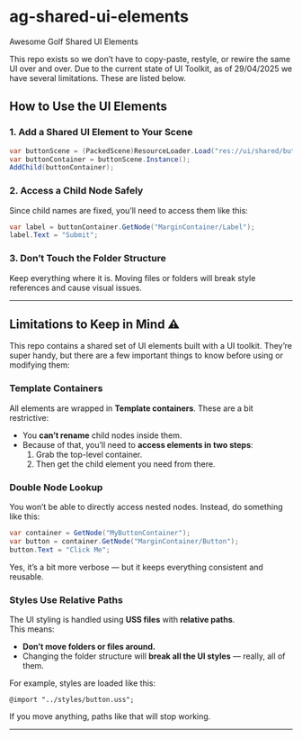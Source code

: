 # ag-shared-ui-elements

Awesome Golf Shared UI Elements

This repo exists so we don’t have to copy-paste, restyle, or rewire the same UI over and over. Due to the current state of UI Toolkit, as of 29/04/2025 we have several limitations. These are listed below.

## How to Use the UI Elements

### 1. Add a Shared UI Element to Your Scene

```csharp
var buttonScene = (PackedScene)ResourceLoader.Load("res://ui/shared/button_template.tscn");
var buttonContainer = buttonScene.Instance();
AddChild(buttonContainer);
```

### 2. Access a Child Node Safely

Since child names are fixed, you’ll need to access them like this:

```csharp
var label = buttonContainer.GetNode("MarginContainer/Label");
label.Text = "Submit";
```

### 3. Don’t Touch the Folder Structure

Keep everything where it is. Moving files or folders will break style references and cause visual issues.

---

## Limitations to Keep in Mind ⚠️

This repo contains a shared set of UI elements built with a UI toolkit. They’re super handy, but there are a few important things to know before using or modifying them:

### Template Containers

All elements are wrapped in **Template containers**. These are a bit restrictive:
- You **can’t rename** child nodes inside them.
- Because of that, you’ll need to **access elements in two steps**:
  1. Grab the top-level container.
  2. Then get the child element you need from there.

### Double Node Lookup

You won’t be able to directly access nested nodes. Instead, do something like this:

```csharp
var container = GetNode("MyButtonContainer");
var button = container.GetNode("MarginContainer/Button");
button.Text = "Click Me";
```

Yes, it’s a bit more verbose — but it keeps everything consistent and reusable.

### Styles Use Relative Paths

The UI styling is handled using **USS files** with **relative paths**.  
This means:
- **Don’t move folders or files around.**
- Changing the folder structure will **break all the UI styles** — really, all of them.

For example, styles are loaded like this:
```uss
@import "../styles/button.uss";
```
If you move anything, paths like that will stop working.

---
